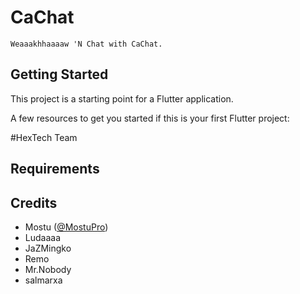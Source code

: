# CaChat
    Weaaakhhaaaaw 'N Chat with CaChat.


## Getting Started

This project is a starting point for a Flutter application.

A few resources to get you started if this is your first Flutter project:

#HexTech Team

## Requirements



## Credits

- Mostu ([@MostuPro](https://twitter.com/MostuPro))  
- Ludaaaa
- JaZMingko
- Remo
- Mr.Nobody
- salmarxa

   